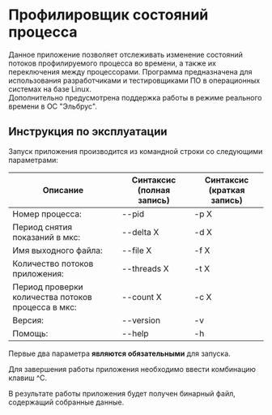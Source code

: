 # Профилировщик состояний процесса  
Данное приложение позволяет отслеживать изменение состояний потоков профилируемого процесса во времени, а также их переключения между процессорами. Программа предназначена для использования разработчиками и тестировщиками ПО в операционных системах на базе Linux.  
Дополнительно предусмотрена поддержка работы в режиме реального времени в ОС "Эльбрус".  

## Инструкция по эксплуатации  
Запуск приложения производится из командной строки со следующими параметрами:  

| Описание | Синтаксис (полная запись) | Синтаксис (краткая запись) |
| ---------------------------------------------------- | ---------------------------- | ------------------------- |
| Номер процесса: | --pid <X> | -p X |
| Период снятия показаний в мкс: | --delta X | -d X |
| Имя выходного файла: | --file X | -f X |
| Количество потоков приложения: | --threads X | -t X |
| Период проверки количества потоков процесса в мкс: | --count X | -c X |
| Версия: | --version | -v |
| Помощь: | --help | -h |

Первые два параметра **являются обязательными** для запуска.

Для завершения работы приложения необходимо ввести комбинацию клавиш ^C.

В результате работы приложения будет получен бинарный файл, содержащий собранные данные.
